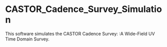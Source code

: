 # CASTOR_Cadence_Survey_Simulation
This software simulates the CASTOR Cadence Survey: :A Wide-Field UV Time Domain Survey.
